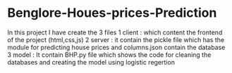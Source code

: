 # Benglore-Houes-prices-Prediction

In this project I have create the 3 files 
1 client : which content the frontend of the project (html,css,js)
2 server : it contain the pickle file which has the module for predicting house prices and columns.json contain the database
3 model : It contain BHP.py file which shows the code for cleaning the databases and creating the model using logistic regertion
